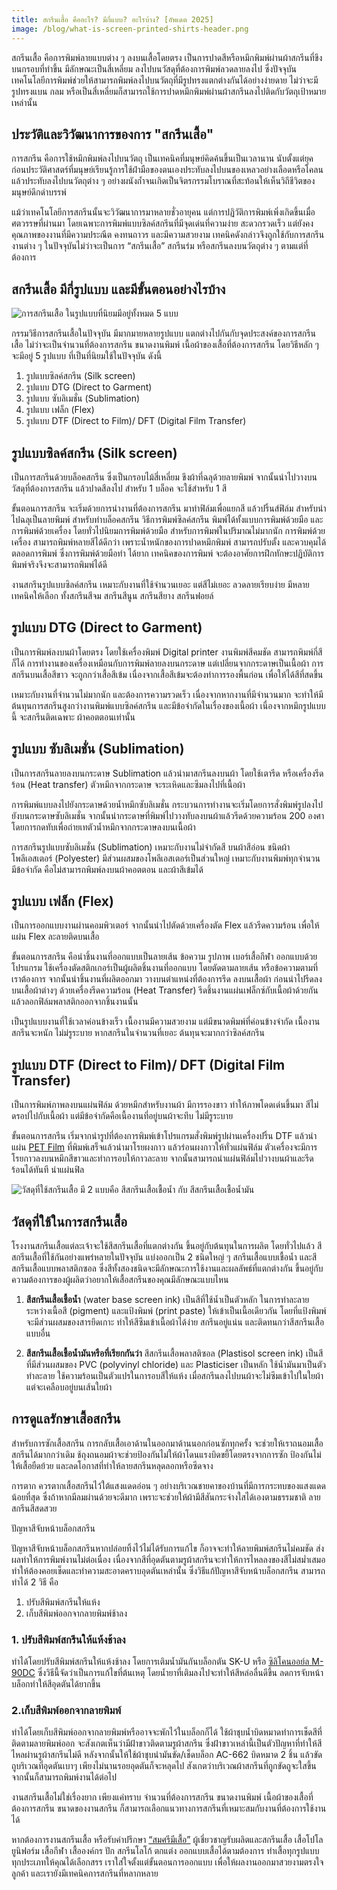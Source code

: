 ```yaml
---
title: สกรีนเสื้อ คืออะไร? มีกี่แบบ? อะไรบ้าง? [อัพเดต 2025]
image: /blog/what-is-screen-printed-shirts-header.png
---
```


สกรีนเสื้อ คือการพิมพ์ลายแบบต่าง ๆ ลงบนเสื้อโดยตรง เป็นการปาดสีหรือหมึกพิมพ์ผ่านผ้าสกรีนที่ขึงบนกรอบที่ทำขึ้น มีลักษณะเป็นสี่เหลี่ยม ลงไปบนวัสดุที่ต้องการพิมพ์ลวดลายลงไป ซึ่งปัจจุบันเทคโนโลยีการพิมพ์ช่วยให้สามารถพิมพ์ลงไปบนวัตถุที่มีรูปทรงแตกต่างกันได้อย่างง่ายดาย ไม่ว่าจะมีรูปทรงแบน กลม หรือเป็นสี่เหลี่ยมก็สามารถใช้การปาดหมึกพิมพ์ผ่านผ้าสกรีนลงไปติดกับวัตถุเป้าหมายเหล่านั้น

## ประวัติและวิวัฒนาการของการ "สกรีนเสื้อ"

การสกรีน คือการใช้หมึกพิมพ์ลงไปบนวัตถุ เป็นเทคนิคที่มนุษย์คิดค้นขึ้นเป็นเวลานาน นับตั้งแต่ยุคก่อนประวัติศาสตร์ที่มนุษย์เรียนรู้การใช้ฝ่ามือของตนเองประทับลงไปบนของเหลวอย่างเลือดหรือโคลน แล้วประทับลงไปบนวัตถุต่าง ๆ อย่างผนังถ้ำจนเกิดเป็นจิตรกรรมโบราณที่สะท้อนให้เห็นวิถีชีวิตของมนุษย์ดึกดำบรรพ์ 

แม้ว่าเทคโนโลยีการสกรีนนั้นจะวิวัฒนาการมาหลายชั่วอายุคน แต่การปฏิวัติการพิมพ์เพิ่งเกิดขึ้นเมื่อศตวรรษที่ผ่านมา โดยเฉพาะการพิมพ์แบบซิลค์สกรีนที่มีจุดเด่นที่ความง่าย สะดวกรวดเร็ว แต่ยังคงคุณภาพของงานที่มีความประณีต คงทนถาวร และมีความสวยงาม เทคนิคดังกล่าวจึงถูกใช้กับการสกรีนงานต่าง ๆ ในปัจจุบันไม่ว่าจะเป็นการ “สกรีนเสื้อ” สกรีนร่ม หรือสกรีนลงบนวัตถุต่าง ๆ ตามแต่ที่ต้องการ

## สกรีนเสื้อ มีกี่รูปแบบ และมีขั้นตอนอย่างไรบ้าง

![การสกรีนเสื้อ ในรูปแบบที่นิยมมีอยู่ทั้งหมด 5 แบบ](/blog/what-is-screen-printed-shirts-1.jpg)

กรรมวิธีการสกรีนเสื้อในปัจจุบัน มีมากมายหลายรูปแบบ แตกต่างไปกันกับจุดประสงค์ของการสกรีนเสื้อ ไม่ว่าจะเป็นจำนวนที่ต้องการสกรีน ขนาดงานพิมพ์ เนื้อผ้าของเสื้อที่ต้องการสกรีน โดยวิธีหลัก ๆ จะมีอยู่ 5 รูปแบบ ที่เป็นที่นิยมใช้ในปัจจุบัน ดังนี้ 

1. รูปแบบซิลค์สกรีน (Silk screen)
2. รูปแบบ DTG (Direct to Garment)
3. รูปแบบ ซับลิเมชั่น (Sublimation)  
4. รูปแบบ เฟล็ก (Flex)
5. รูปแบบ DTF (Direct to Film)/ DFT (Digital Film Transfer)

## รูปแบบซิลค์สกรีน (Silk screen)

เป็นการสกรีนด้วยบล็อคสกรีน ซึ่งเป็นกรอบไม้สี่เหลี่ยม ขึงผ้าที่ฉลุด้วยลายพิมพ์ จากนั้นนำไปวางบนวัสดุที่ต้องการสกรีน แล้วปาดสีลงไป สำหรับ 1 บล็อค จะใช้สำหรับ 1 สี 

ขั้นตอนการสกรีน จะเริ่มด้วยการนำงานที่ต้องการสกรีน มาทำฟิล์มเพื่อแยกสี แล้วปริ้นส์ฟิล์ม สำหรับนำไปฉลุเป็นลายพิมพ์ สำหรับทำบล็อคสกรีน วิธีการพิมพ์ซิลค์สกรีน พิมพ์ได้ทั้งแบบการพิมพ์ด้วยมือ และ การพิมพ์ด้วยเครื่อง โดยทั่วไปนิยมการพิมพ์ด้วยมือ สำหรับการพิมพ์ในปริมาณไม่มากนัก การพิมพ์ด้วยเครื่อง สามารถพิมพ์หลายสีได้ดีกว่า เพราะน้ำหนักของการปาดหมึกพิมพ์ สามารถปรับตั้ง และควบคุมได้ตลอดการพิมพ์ ซึ่งการพิมพ์ด้วยมือทำ ได้ยาก เทคนิคของการพิมพ์ จะต้องอาศัยการฝึกทักษะปฏิบัติการพิมพ์จริงจึงจะสามารถพิมพ์ได้ดี

งานสกรีนรูปแบบซิลค์สกรีน เหมาะกับงานที่ใช้จำนวนเยอะ แต่สีไม่เยอะ ลวดลายเรียบง่าย มีหลายเทคนิคให้เลือก ทั้งสกรีนสีจม สกรีนสีนูน สกรีนสียาง สกรีนฟอยล์

## รูปแบบ DTG (Direct to Garment)

เป็นการพิมพ์ลงบนผ้าโดยตรง โดยใช้เครื่องพิมพ์ Digital printer งานพิมพ์สีคมชัด สามารถพิมพ์กี่สีก็ได้ การทำงานของเครื่องเหมือนกับการพิมพ์ลายลงบนกระดาษ แต่เปลี่ยนจากกระดาษเป็นเนื้อผ้า การสกรีนบนเสื้อสีขาว จะถูกกว่าเสื้อสีเข้ม เนื่องจากเสื้อสีเข้มจะต้องทำการรองพื้นก่อน เพื่อให้ได้สีที่สดขึ้น

เหมาะกับงานที่จำนวนไม่มากนัก และต้องการความรวดเร็ว เนื่องจากหากงานที่มีจำนวนมาก จะทำให้มีต้นทุนการสกรีนสูงกว่างานพิมพ์แบบซิลค์สกรีน และมีข้อจำกัดในเรื่องของเนื้อผ้า เนื่องจากหมึกรูปแบบนี้ จะสกรีนติดเฉพาะ ผ้าคอตตอนเท่านั้น 

## รูปแบบ ซับลิเมชั่น (Sublimation)

เป็นการสกรีนลายลงบนกระดาษ Sublimation แล้วนำมาสกรีนลงบนผ้า โดยใช้เตารีด หรือเครื่องรีดร้อน (Heat transfer) ตัวหมึกจากกระดาษ จะระเหิดและซึมลงไปที่เนื้อผ้า

การพิมพ์แบบลงไปยังกระดาษด้วยน้ำหมึกซับลิเมชั่น กระบวนการทำงานจะเริ่มโดยการสั่งพิมพ์รูปลงไปยังบนกระดาษซับลิเมชั่น จากนั้นนำกระดาษที่พิมพ์ไปวางทับลงบนผ้าแล้วรีดด้วยความร้อน 200  องศา โดยการกดทับเพื่อถ่ายเทตัวน้ำหมึกจากกระดาษลงบนเนื้อผ้า

การสกรีนรูปแบบซับลิเมชั่น (Sublimation) เหมาะกับงานไม่จำกัดสี บนผ้าสีอ่อน ชนิดผ้าโพลีเอสเตอร์ (Polyester) มีส่วนผสมของโพลีเอสเตอร์เป็นส่วนใหญ่ เหมาะกับงานพิมพ์ทุกจำนวน มีข้อจำกัด คือไม่สามารถพิมพ์ลงบนผ้าคอตตอน และผ้าสีเข้มได้

## รูปแบบ เฟล็ก (Flex)

เป็นการออกแบบงานผ่านคอมพิวเตอร์ จากนั้นนำไปตัดด้วยเครื่องตัด Flex แล้วรีดความร้อน เพื่อให้แผ่น Flex ละลายติดบนเสื้อ 

ขั้นตอนการสกรีน คือนำชิ้นงานที่ออกแบบเป็นลายเส้น ข้อความ รูปภาพ เบอร์เสื้อกีฬา ออกแบบด้วยโปรแกรม ใช้เครื่องตัดสติกเกอร์เป็นผู้ผลิตชิ้นงานที่ออกแบบ โดยตัดตามลายเส้น หรือข้อความตามที่เราต้องการ จากนั้นนำชิ้นงานที่ผลิตออกมา วางบนตำแหน่งที่ต้องการรีด ลงบนเสื้อผ้า ก่อนนำไปรีดลงบนเสื้อผ้าต่างๆ ด้วยเครื่องรีดความร้อน (Heat Transfer) รีดชิ้นงานแผ่นเฟล็กซ์กับเนื้อผ้าด้วยกัน แล้วลอกฟิล์มพลาสติกออกจากชิ้นงานนั้น

เป็นรูปแบบงานที่ใช้เวลาค่อนข้างเร็ว เนื้องานมีความสวยงาม แต่มีขนาดพิมพ์ที่ค่อนข้างจำกัด เนื้องานสกรีนจะหนัก ไม่ม่รูระบาย หากสกรีนในจำนวนที่เยอะ ต้นทุนจะมากกว่าซิลค์สกรีน

## รูปแบบ DTF (Direct to Film)/ DFT (Digital Film Transfer)

เป็นการพิมพ์ภาพลงบนแผ่นฟิล์ม ด้วยหมึกสำหรับงานผ้า มีการรองขาว ทำให้ภาพโดดเด่นขึ้นมา สีไม่ดรอปไปกับเนื้อผ้า แต่มีข้อจำกัดคือเนื้องานที่อยู่บนผ้าจะทึบ ไม่มีรูระบาย

ขั้นตอนการสกรีน เริ่มจากนำรูปที่ต้องการพิมพ์เข้าโปรแกรมสั่งพิมพ์รูปผ่านเครื่องปริ้น DTF แล้วนำแผ่น [PET Film](https://desuplastic.com/pet-thermoformed-blister-sheet-roll/?id=21454578137&ad=705293771017&keyword=pet%20sheet&dev=c&network=g&place=&gad_source=1&gclid=CjwKCAjw5Ky1BhAgEiwA5jGujvGdkLj9-c8wuJ_2Gqh5z1aJass-ZXMkeX_D7RkQRXqtvfCBEIAe0RoCQiUQAvD_BwE) ที่พิมพ์เสร็จแล้วนำมาโรยผงกาว แล้วร่อนผงกาวให้ทั่วแผ่นฟิล์ม ตัวเครื่องจะมีการโรยกาวลงบนหมึกสีขาวและทำการอบให้กาวละลาย จากนั้นสามารถนำแผ่นฟิล์มไปวางบนผ้าและรีดร้อนได้ทันที นำแผ่นฟิล

![วัสดุที่ใช้สกรีนเสื้อ มี 2 แบบคือ สีสกรีนเสื้อเชื้อน้ำ กับ สีสกรีนเสื้อเชื้อน้ำมัน](/blog/what-is-screen-printed-shirts-2.jpg)

## วัสดุที่ใช้ในการสกรีนเสื้อ

โรงงานสกรีนเสื้อแต่ละเจ้าจะใช้สีสกรีนเสื้อที่แตกต่างกัน ขึ้นอยู่กับต้นทุนในการผลิต โดยทั่วไปแล้ว สีสกรีนเสื้อที่ใช้กันอย่างแพร่หลายในปัจจุบัน แบ่งออกเป็น 2 ชนิดใหญ่ ๆ สกรีนเสื้อแบบเชื้อน้ำ และสีสกรีนเสื้อแบบพลาสติกซอล ซึ่งสีทั้งสองชนิดจะมีลักษณะการใช้งานและผลลัพธ์ที่แตกต่างกัน  ขึ้นอยู่กับความต้องการของผู้ผลิตว่าอยากให้เสื้อสกรีนของคุณมีลักษณะแบบไหน

1. **สีสกรีนเสื้อเชื้อน้ำ** (water base screen ink) เป็นสีที่ใช้น้ำเป็นตัวหลัก ในการทำละลายระหว่างเนื้อสี (pigment) และแป้งพิมพ์ (print paste) ให้เข้าเป็นเนื้อเดียวกัน โดยที่แป้งพิมพ์จะมีส่วนผสมของสารยึดเกาะ ทำให้สีซึมเข้าเนื้อผ้าได้ง่าย สกรีนอยู่แน่น และติดทนกว่าสีสกรีนเสื้อแบบอื่น

2. **สีสกรีนเสื้อเชื้อน้ำมันหรือที่เรียกกันว่า** สีสกรีนเสื้อพลาสติซอล (Plastisol screen ink) เป็นสีที่มีส่วนผสมของ PVC (polyvinyl chloride) และ Plasticiser เป็นหลัก ใช้น้ำมันมาเป็นตัวทำละลาย ใช้ความร้อนเป็นตัวแปรในการอบสีให้แห้ง เมื่อสกรีนลงไปบนผ้าจะไม่ซึมเข้าไปในใยผ้า แต่จะเคลือบอยู่บนเส้นใยผ้า

## การดูแลรักษาเสื้อสกรีน

สำหรับการซักเสื้อสกรีน การกลับเสื้อเอาด้านในออกมาด้านนอกก่อนซักทุกครั้ง จะช่วยให้เราถนอมเสื้อสกรีนได้มากกว่าเดิม ช้ถุงถนอมผ้าจะช่วยป้องกันไม่ให้ผ้าโดนแรงบิดขยี้โดยตรงจากการซัก ป้องกันไม่ให้เสื้อยืดย้วย และลดโอกาสที่ทำให้ลายสกรีนหลุดลอกหรือซีดจาง

การตาก ควรตากเสื้อสกรีนไว้ใต้แสงแดดอ่อน ๆ อย่างบริเวณชายคาของบ้านที่มีการกระทบของแสงแดดน้อยที่สุด ซึ่งถ้าหากมีลมผ่านด้วยจะดีมาก เพราะจะช่วยให้ผ้ามีสีสันกระจ่างใสได้เองตามธรรมชาติ ลายสกรีนสีสดสวย

ปัญหาสีจับหน้าบล็อกสกรีน

ปัญหาสีจับหน้าบล็อกสกรีนหากปล่อยทิ้งไว้ไม่ได้รับการแก้ไข ก็อาจจะทำให้ลายพิมพ์สกรีนไม่คมชัด ส่งผลทำให้การพิมพ์งานไม่ต่อเนื่อง เนื่องจากสีที่อุดตันตามรูผ้าสกรีนจะทำให้การไหลลงของสีไม่สม่ำเสมอ ทำให้ต้องคอยเช็ดและทำความสะอาดคราบอุดตันเหล่านั้น ซึ่งวิธีแก้ปัญหาสีจับหน้าบล็อกสกรีน สามารถทำได้ 2 วิธี คือ 

1. ปรับสีพิมพ์สกรีนให้แห้ง
2. เก็บสีพิมพ์ออกจากลายพิมพ์ช้าลง

### 1. ปรับสีพิมพ์สกรีนให้แห้งช้าลง

ทำได้โดยปรับสีพิมพ์สกรีนให้แห้งช้าลง โดยการเติมน้ำมันกันบล็อกตัน SK-U หรือ [ซิลิโคนออย์ล M-90DC](https://www.skscreenprintingsupply.com/products/copy-of-น้ำยาชะลอบล็อกตัน-prinstol-water-based-retarder-sk-u?_pos=1&_sid=069f51f15&_ss=r) ซึ่งวิธีนี้จัดว่าเป็นการแก้ไขที่ต้นเหตุ โดยน้ำยาที่เติมลงไปจะทำให้สีหล่อลื่นดีขึ้น ลดการจับหน้าบล็อกทำให้สีอุดตันได้ยากขึ้น

### 2.เก็บสีพิมพ์ออกจากลายพิมพ์

ทำได้โดยเก็บสีพิมพ์ออกจากลายพิมพ์หรืออาจจะพักไว้ในบล็อกก็ได้ ใช้ผ้าชุบน้ำบิดหมาดทำการเช็ดสีที่ติดตามลายพิมพ์ออก จะสังเกตเห็นว่ามีฝ้าขาวติดตามรูผ้าสกรีน ซึ่งฝ้าขาวเหล่านี้เป็นตัวปัญหาที่ทำให้สีไหลผ่านรูผ้าสกรีนไม่ดี    หลังจากนั้นให้ใช้ผ้าชุบนำมันขัด/เช็ดบล็อก AC-662 บิดหมาด 2 ชิ้น แล้วขัดถูบริเวณที่อุดตันเบาๆ เพียงไม่นานรอยอุดตันก็จะหลุดไป สังเกตว่าบริเวณผ้าสกรีนที่ถูกขัดถูจะใสขึ้น จากนั้นก็สามารถพิมพ์งานได้ต่อไป

งานสกรีนเสื้อไม่ใช่เรื่องยาก เพียงแค่ทราบ จำนวนที่ต้องการสกรีน ขนาดงานพิมพ์ เนื้อผ้าของเสื้อที่ต้องการสกรีน ขนาดของงานสกรีน ก็สามารถเลือกแนวทางการสกรีนที่เหมาะสมกับงานที่ต้องการใช้งานได้ 

หากต้องการงานสกรีนเสื้อ หรือรับคำปรึกษา [“สมศรีมีเสื้อ”](/) ผู้เชี่ยวชาญรับผลิตและสกรีนเสื้อ เสื้อโปโล ยูนิฟอร์ม เสื้อกีฬา เสื้อองค์กร ปัก สกรีนโลโก้ ตกแต่ง ออกแบบเสื้อได้ตามต้องการ ทำเสื้อทุกรูปแบบทุกประเภทให้คุณได้เลือกสรร เราใส่ใจตั้งแต่ขั้นตอนการออกแบบ เพื่อให้ผลงานออกมาสวยงามตรงใจลูกค้า และเรายังมีเทคนิคการสกรีนที่หลากหลาย

